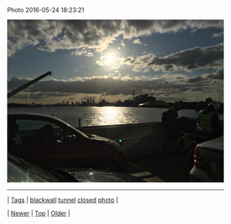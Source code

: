 <!--
title: Photo 2016-05-24 18
date: 2020-06-28T15:27:00.116Z
tags: blackwall, tunnel, closed, photo
-->


Photo 2016-05-24 18:23:21

![](144866489077-0.jpg)

<!--BOTTOM-POST-NAVIGATION-->
---

| [Tags](tags.md) | [blackwall](tag-blackwall.md) [tunnel](tag-tunnel.md) [closed](tag-closed.md) [photo](tag-photo.md) |

| [Newer](144604171469.md) | [Top](index.md) | [Older](144866495719.md) |